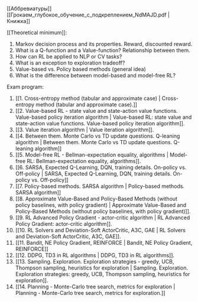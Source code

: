 [[Аббревиатуры]]
[[Грокаем_глубокое_обучение_с_подкреплением_NdMAJD.pdf | Книжка]]

[[Theoretical minimum]]:
1. Markov decision process and its properties. Reward, discounted reward.
2. What is a Q-function and a Value-function? Relationship between them.
3. How can RL be applied to NLP or CV tasks?
4. What is an exception to exploration tradeoff?
5. Value-based vs. Policy based methods (general idea)
6. What is the difference between model-based and model-free RL?

Exam program:
1. [[1. Cross-entropy method (tabular and approximate case) | Cross-entropy method (tabular and approximate case).]]
2. [[2. Value-based RL - state value and state-action value functions. Value-based policy iteration algorithm | Value-based RL: state value and state-action value functions. Value-based policy iteration algorithm]].
3. [[3. Value iteration algorithm | Value iteration algorithm]].
4. [[4. Between them. Monte Carlo vs TD update questions. Q-leaning algorithm | Between them. Monte Carlo vs TD update questions. Q-leaning algorithm]]
5. [[5. Model-free RL - Bellman-expectation equality, algorithms | Model-free RL: Bellman-expectation equality, algorithms]].
6. [[6. SARSA, Expected Q-Learning, DQN, training details. On-policy vs. Off-policy | SARSA, Expected Q-Learning, DQN, training details. On-policy vs. Off-policy]]
7. [[7. Policy-based methods. SARSA algorithm | Policy-based methods. SARSA algorithm]]
8. [[8. Approximate Value-Based and Policy-Based Methods (without policy baselines, with policy gradient) | Approximate Value-Based and Policy-Based Methods (without policy baselines, with policy gradient)]].
9. [[9. RL Advanced Policy Gradient - actor-critic algorithm | RL Advanced Policy Gradient: actor-critic algorithm]].
10. [[10. RL Solvers and Deviation-Soft ActorCritic, A3C, GAE | RL Solvers and Deviation-Soft ActorCritic, A3C, GAE]].
11. [[11. Bandit, NE Policy Gradient, REINFORCE | Bandit, NE Policy Gradient, REINFORCE]]
12. [[12. DDPG, TD3 in RL algorithms | DDPG, TD3 in RL algorithms]].
13. [[13. Sampling. Exploration. Exploration strategies - greedy, UCB, Thompson sampling, heuristics for exploration | Sampling. Exploration. Exploration strategies: greedy, UCB, Thompson sampling, heuristics for exploration]].
14. [[14. Planning - Monte-Carlo tree search, metrics for exploration | Planning - Monte-Carlo tree search, metrics for exploration.]]


